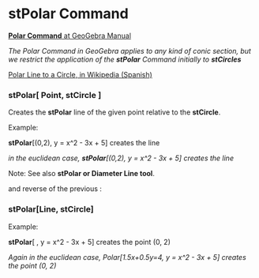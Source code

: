 # stPolar Command

[<b>Polar Command</b> at GeoGebra Manual](https://wiki.geogebra.org/en/Polar_Command)

  <i> The Polar Command in GeoGebra applies to any kind of conic section, but we restrict the application of the <b>stPolar</b> Command initially to <b>stCircles</b>  </i>
  
   [Polar Line to a Circle, in Wikipedia (Spanish)](https://es.wikipedia.org/wiki/Recta_polar)


### stPolar[ Point, stCircle ]
 Creates the <b>stPolar</b> line of the given point relative to the <b>stCircle</b>. 
 
  Example: 
  
 <b>stPolar</b>[(0,2), y = x^2 - 3x + 5] creates the line 
  
  <i> in the euclidean case, <b>stPolar</b>[(0,2), y = x^2 - 3x + 5] creates the line  </i>

Note: See also  <b>stPolar or Diameter Line tool</b>.


and reverse of the previous :

### stPolar[Line, stCircle]

 Example: 
 
 <b>stPolar</b>[   , y = x^2 - 3x + 5] creates the point (0, 2)
    
  <i> Again in the euclidean case, Polar[1.5x+0.5y=4, y = x^2 - 3x + 5] creates the point (0, 2)</i>    
    

    
    
  
 
